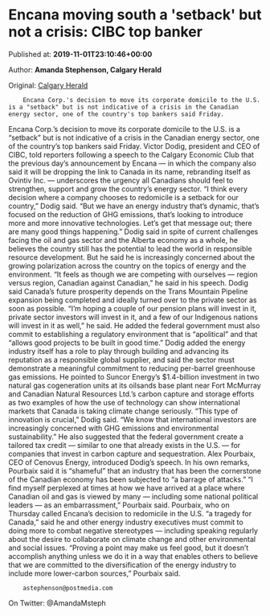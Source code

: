 
# Encana moving south a 'setback' but not a crisis: CIBC top banker

Published at: **2019-11-01T23:10:46+00:00**

Author: **Amanda Stephenson, Calgary Herald**

Original: [Calgary Herald](https://calgaryherald.com/business/local-business/encana-moving-south-a-setback-but-not-a-crisis-cibc-top-banker)


        Encana Corp.'s decision to move its corporate domicile to the U.S. is a "setback" but is not indicative of a crisis in the Canadian energy sector, one of the country's top bankers said Friday.
      
Encana Corp.’s decision to move its corporate domicile to the U.S. is a “setback” but is not indicative of a crisis in the Canadian energy sector, one of the country’s top bankers said Friday.
Victor Dodig, president and CEO of CIBC, told reporters following a speech to the Calgary Economic Club that the previous day’s announcement by Encana — in which the company also said it will be dropping the link to Canada in its name, rebranding itself as Ovintiv Inc. — underscores the urgency all Canadians should feel to strengthen, support and grow the country’s energy sector.
“I think every decision where a company chooses to redomicile is a setback for our country,” Dodig said. “But we have an energy industry that’s dynamic, that’s focused on the reduction of GHG emissions, that’s looking to introduce more and more innovative technologies. Let’s get that message out; there are many good things happening.”
Dodig said in spite of current challenges facing the oil and gas sector and the Alberta economy as a whole, he believes the country still has the potential to lead the world in responsible resource development. But he said he is increasingly concerned about the growing polarization across the country on the topics of energy and the environment.
“It feels as though we are competing with ourselves — region versus region, Canadian against Canadian,” he said in his speech.
Dodig said Canada’s future prosperity depends on the Trans Mountain Pipeline expansion being completed and ideally turned over to the private sector as soon as possible.
“I’m hoping a couple of our pension plans will invest in it, private sector investors will invest in it, and a few of our Indigenous nations will invest in it as well,” he said.
He added the federal government must also commit to establishing a regulatory environment that is “apolitical” and that “allows good projects to be built in good time.”
Dodig added the energy industry itself has a role to play through building and advancing its reputation as a responsible global supplier, and said the sector must demonstrate a meaningful commitment to reducing per-barrel greenhouse gas emissions. He pointed to Suncor Energy’s $1.4-billion investment in two natural gas cogeneration units at its oilsands base plant near Fort McMurray and Canadian Natural Resources Ltd.’s carbon capture and storage efforts as two examples of how the use of technology can show international markets that Canada is taking climate change seriously.
“This type of innovation is crucial,” Dodig said. “We know that international investors are increasingly concerned with GHG emissions and environmental sustainability.”
He also suggested that the federal government create a tailored tax credit — similar to one that already exists in the U.S. — for companies that invest in carbon capture and sequestration.
Alex Pourbaix, CEO of Cenovus Energy, introduced Dodig’s speech. In his own remarks, Pourbaix said it is “shameful” that an industry that has been the cornerstone of the Canadian economy has been subjected to “a barrage of attacks.”
“I find myself perplexed at times at how we have arrived at a place where Canadian oil and gas is viewed by many — including some national political leaders — as an embarrassment,” Pourbaix said.
Pourbaix, who on Thursday called Encana’s decision to redomicile in the U.S. “a tragedy for Canada,” said he and other energy industry executives must commit to doing more to combat negative stereotypes — including speaking regularly about the desire to collaborate on climate change and other environmental and social issues.
“Proving a point may make us feel good, but it doesn’t accomplish anything unless we do it in a way that enables others to believe that we are committed to the diversification of the energy industry to include more lower-carbon sources,” Pourbaix said.

        astephenson@postmedia.com
      
On Twitter: @AmandaMsteph
